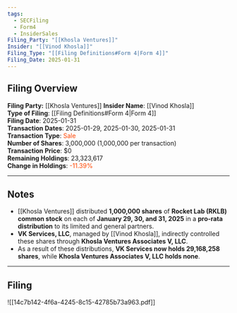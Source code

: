 ```yaml
---
tags:
  - SECFiling
  - Form4
  - InsiderSales
Filing_Party: "[[Khosla Ventures]]"
Insider: "[[Vinod Khosla]]"
Filing_Type: "[[Filing Definitions#Form 4|Form 4]]"
Filing_Date: 2025-01-31
---
```


## Filing Overview

**Filing Party:** [[Khosla Ventures]]
**Insider Name**: [[Vinod Khosla]]  
**Type of Filing**: [[Filing Definitions#Form 4|Form 4]]  
**Filing Date**: 2025-01-31  
**Transaction Dates**: 2025-01-29, 2025-01-30, 2025-01-31  
**Transaction Type**: <span style="color:orangered">Sale</span>  
**Number of Shares**: 3,000,000 (1,000,000 per transaction)  
**Transaction Price**: $0  
**Remaining Holdings**: 23,323,617  
**Change in Holdings**: <span style="color:orangered">-11.39%</span>  

---

## Notes

- [[Khosla Ventures]] distributed **1,000,000 shares** of **Rocket Lab (RKLB) common stock** on each of **January 29, 30, and 31, 2025** in a **pro-rata distribution** to its limited and general partners.  
- **VK Services, LLC**, managed by [[Vinod Khosla]], indirectly controlled these shares through **Khosla Ventures Associates V, LLC**.  
- As a result of these distributions, **VK Services now holds 29,168,258 shares**, while **Khosla Ventures Associates V, LLC holds none**.  

---

## Filing

![[14c7b142-4f6a-4245-8c15-42785b73a963.pdf]]
